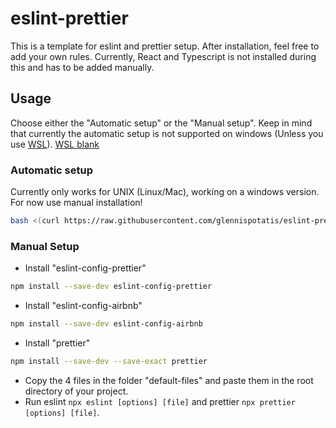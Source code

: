 # eslint-prettier

This is a template for eslint and prettier setup. After installation, feel free to add your own rules. Currently, React and Typescript is not installed during this and has to be added manually.

## Usage

Choose either the "Automatic setup" or the "Manual setup". Keep in mind that currently the automatic setup is not supported on windows (Unless you use [WSL](https://learn.microsoft.com/en-us/windows/wsl/install/)).
<a href="https://learn.microsoft.com/en-us/windows/wsl/install/" target="_blank">WSL blank</a>

### Automatic setup

Currently only works for UNIX (Linux/Mac), working on a windows version. For now use manual installation!

```bash
bash <(curl https://raw.githubusercontent.com/glennispotatis/eslint-prettier/main/eslint-setup.sh)
```

### Manual Setup

- Install "eslint-config-prettier"

```bash
npm install --save-dev eslint-config-prettier
```

- Install "eslint-config-airbnb"

```bash
npm install --save-dev eslint-config-airbnb
```

- Install "prettier"

```bash
npm install --save-dev --save-exact prettier
```

- Copy the 4 files in the folder "default-files" and paste them in the root directory of your project.
- Run eslint `npx eslint [options] [file]` and prettier `npx prettier [options] [file]`.
